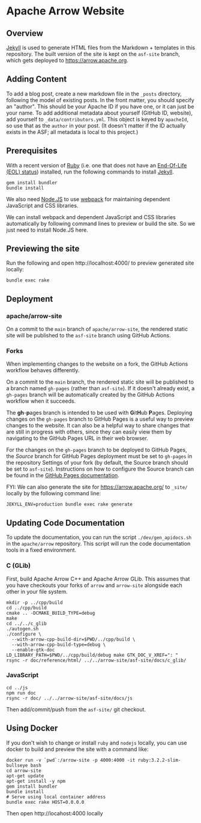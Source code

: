 <!---
  Licensed to the Apache Software Foundation (ASF) under one
  or more contributor license agreements.  See the NOTICE file
  distributed with this work for additional information
  regarding copyright ownership.  The ASF licenses this file
  to you under the Apache License, Version 2.0 (the
  "License"); you may not use this file except in compliance
  with the License.  You may obtain a copy of the License at

    http://www.apache.org/licenses/LICENSE-2.0

  Unless required by applicable law or agreed to in writing,
  software distributed under the License is distributed on an
  "AS IS" BASIS, WITHOUT WARRANTIES OR CONDITIONS OF ANY
  KIND, either express or implied.  See the License for the
  specific language governing permissions and limitations
  under the License.
-->

# Apache Arrow Website

## Overview

[Jekyll](https://jekyllrb.com/) is used to generate HTML files from the
Markdown + templates in this repository. The built version of the site is kept
on the `asf-site` branch, which gets deployed to https://arrow.apache.org.

## Adding Content

To add a blog post, create a new markdown file in the `_posts` directory,
following the model of existing posts. In the front matter, you should specify
an "author". This should be your Apache ID if you have one, or it can just be
your name. To add additional metadata about yourself (GitHub ID, website), add
yourself to `_data/contributors.yml`. This object is keyed by `apacheId`, so
use that as the `author` in your post. (It doesn't matter if the ID actually
exists in the ASF; all metadata is local to this project.)

## Prerequisites

With a recent version of [Ruby](https://www.ruby-lang.org/) (i.e. one that does not have
an [End-Of-Life (EOL) status](https://www.ruby-lang.org/en/downloads/branches/)) installed,
run the following commands to install [Jekyll](https://jekyllrb.com/).

```shell
gem install bundler
bundle install
```

We also need [Node.JS](https://nodejs.org/) to use
[webpack](https://webpack.js.org/) for maintaining dependent
JavaScript and CSS libraries.

We can install webpack and dependent JavaScript and CSS libraries
automatically by following command lines to preview or build the site. So
we just need to install Node.JS here.

## Previewing the site

Run the following and open http://localhost:4000/ to preview generated
site locally:

```shell
bundle exec rake
```

## Deployment

### apache/arrow-site

On a commit to the `main` branch of `apache/arrow-site`, the rendered
static site will be published to the `asf-site` branch using GitHub
Actions.

### Forks

When implementing changes to the website on a fork, the GitHub Actions
workflow behaves differently.

On a commit to the `main` branch, the rendered static site will be
published to a branch named `gh-pages` (rather than `asf-site`). If it doesn't
already exist, a `gh-pages` branch will be automatically created by the
GitHub Actions workflow when it succeeds.

The **gh**-**p**ages branch is intended to be used with **G**it**H**ub **P**ages.
Deploying changes on the `gh-pages` branch to GitHub Pages is a useful way to
preview changes to the website. It can also be a helpful way to share changes
that are still in progress with others, since they can easily view them
by navigating to the GitHub Pages URL in their web browser.

For the changes on the `gh-pages` branch to be deployed to GitHub Pages,
the *Source* branch for GitHub Pages deployment must be set to `gh-pages`
in the repository Settings of your fork (by default, the Source branch
should be set to `asf-site`). Instructions on how to configure
the Source branch can be found in the [GitHub Pages documentation](https://docs.github.com/en/pages/getting-started-with-github-pages/configuring-a-publishing-source-for-your-github-pages-site#publishing-from-a-branch).

FYI: We can also generate the site for https://arrow.apache.org/
to `_site/` locally by the following command line:

```shell
JEKYLL_ENV=production bundle exec rake generate
```

## Updating Code Documentation

To update the documentation, you can run the script `./dev/gen_apidocs.sh` in
the `apache/arrow` repository. This script will run the code documentation
tools in a fixed environment.

### C (GLib)

First, build Apache Arrow C++ and Apache Arrow GLib. This assumes that you have checkouts your forks of `arrow` and `arrow-site` alongside each other in your file system.

```
mkdir -p ../cpp/build
cd ../cpp/build
cmake .. -DCMAKE_BUILD_TYPE=debug
make
cd ../../c_glib
./autogen.sh
./configure \
  --with-arrow-cpp-build-dir=$PWD/../cpp/build \
  --with-arrow-cpp-build-type=debug \
  --enable-gtk-doc
LD_LIBRARY_PATH=$PWD/../cpp/build/debug make GTK_DOC_V_XREF=": "
rsync -r doc/reference/html/ ../../arrow-site/asf-site/docs/c_glib/
```

### JavaScript

```
cd ../js
npm run doc
rsync -r doc/ ../../arrow-site/asf-site/docs/js
```

Then add/commit/push from the `asf-site/` git checkout.


## Using Docker

If you don't wish to change or install `ruby` and `nodejs` locally, you can use docker to build and preview the site with a command like:

```shell
docker run -v `pwd`:/arrow-site -p 4000:4000 -it ruby:3.2.2-slim-bullseye bash
cd arrow-site
apt-get update
apt-get install -y npm
gem install bundler
bundle install
# Serve using local container address
bundle exec rake HOST=0.0.0.0
```

Then open http://locahost:4000 locally
